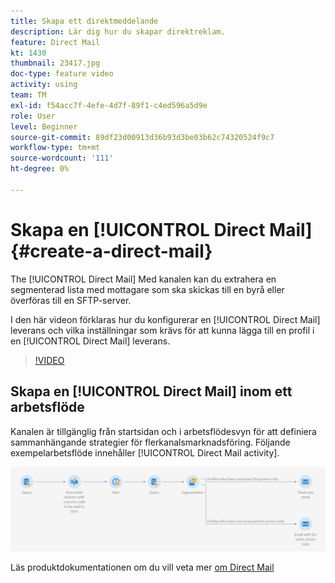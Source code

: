 ```yaml
---
title: Skapa ett direktmeddelande
description: Lär dig hur du skapar direktreklam.
feature: Direct Mail
kt: 1430
thumbnail: 23417.jpg
doc-type: feature video
activity: using
team: TM
exl-id: f54acc7f-4efe-4d7f-89f1-c4ed596a5d9e
role: User
level: Beginner
source-git-commit: 89df23d00913d36b93d3be03b62c74320524f9c7
workflow-type: tm+mt
source-wordcount: '111'
ht-degree: 0%

---
```


# Skapa en [!UICONTROL Direct Mail] {#create-a-direct-mail}

The [!UICONTROL Direct Mail] Med kanalen kan du extrahera en segmenterad lista med mottagare som ska skickas till en byrå eller överföras till en SFTP-server.

I den här videon förklaras hur du konfigurerar en [!UICONTROL Direct Mail] leverans och vilka inställningar som krävs för att kunna lägga till en profil i en [!UICONTROL Direct Mail] leverans.

>[!VIDEO](https://video.tv.adobe.com/v/23417?quality=12&learn=on)

## Skapa en [!UICONTROL Direct Mail] inom ett arbetsflöde

Kanalen är tillgänglig från startsidan och i arbetsflödesvyn för att definiera sammanhängande strategier för flerkanalsmarknadsföring. Följande exempelarbetsflöde innehåller [!UICONTROL Direct Mail activity].

![Arbetsflödesbild](/help/assets/direct_mail_examplewf.png)

Läs produktdokumentationen om du vill veta mer [om Direct Mail](https://experienceleague.adobe.com/docs/campaign-standard/using/communication-channels/direct-mail/about-direct-mail.html)
